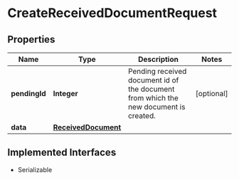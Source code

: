 

# CreateReceivedDocumentRequest



## Properties

Name | Type | Description | Notes
------------ | ------------- | ------------- | -------------
**pendingId** | **Integer** | Pending received document id of the document from which the new document is created. |  [optional]
**data** | [**ReceivedDocument**](ReceivedDocument.md) |  | 


## Implemented Interfaces

* Serializable


